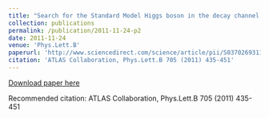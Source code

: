 ```yaml
---
title: "Search for the Standard Model Higgs boson in the decay channel $H \\to ZZ^{*} \\to 4\\ell$ with the ATLAS detector"
collection: publications
permalink: /publication/2011-11-24-p2
date: 2011-11-24
venue: 'Phys.Lett.B'
paperurl: 'http://www.sciencedirect.com/science/article/pii/S0370269311012780'
citation: 'ATLAS Collaboration, Phys.Lett.B 705 (2011) 435-451'
---
```

[Download paper here](http://www.sciencedirect.com/science/article/pii/S0370269311012780)

Recommended citation: ATLAS Collaboration, Phys.Lett.B 705 (2011) 435-451
